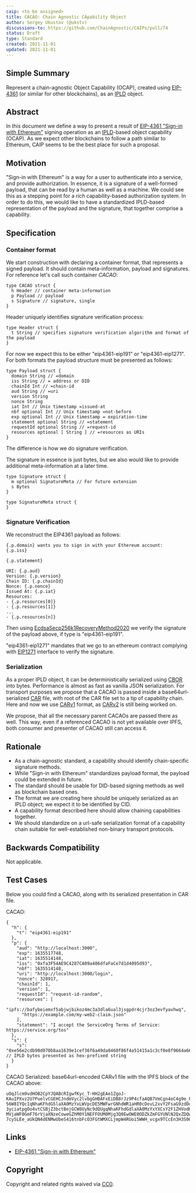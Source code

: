 ```yaml
---
caip: <to be assigned>
title: CACAO: Chain Agnostic CApability Object
author: Sergey Ukustov (@ukstv)
discussions-to: https://github.com/ChainAgnostic/CAIPs/pull/74
status: Draft
type: Standard
created: 2021-11-01
updated: 2021-11-01
---
```


## Simple Summary

Represent a chain-agnostic Object Capability (OCAP), created using [EIP-4361](https://github.com/ethereum/EIPs/blob/5e9b0fe0728e160f56dd1e4cbf7dc0a0b1772f82/EIPS/eip-4361.md) (or similar for other blockchains), as an [IPLD](https://ipld.io) object.

## Abstract

In this document we define a way to present a result of [EIP-4361 "Sign-in with Ethereum"](https://github.com/ethereum/EIPs/blob/5e9b0fe0728e160f56dd1e4cbf7dc0a0b1772f82/EIPS/eip-4361.md)
signing operation as an [IPLD](https://ipld.io)-based object capability (OCAP).
As we expect other blockchains to follow a path similar to Ethereum, CAIP seems to be the best place for such a proposal.

## Motivation

"Sign-in with Ethereum" is a way for a user to authenticate into a service, and provide authorization. In essence, it is a signature of a well-formed payload, that can be read by a human as well as a machine.
We could see this as a stepping point for a _rich_ capability-based authorization system.
In order to do this, we would like to have a standardized IPLD-based representation of the payload and the signature, that together comprise a capability.

## Specification

### Container format

We start construction with declaring a container format, that represents a signed payload.
It should contain meta-information, payload and signatures. For reference let's call such container _CACAO_:

```
type CACAO struct {
  h Header // container meta-information
  p Payload // payload
  s Signature // signature, single
}
```

Header uniquely identifies signature verification process:

```
type Header struct {
  t String // specifies signature verification algorithm and format of the payload
}
```

For now we expect this to be either "eip4361-eip191" or "eip4361-eip1271". For both formats the payload structure must be presented as follows:

```
type Payload struct {
  domain String // =domain
  iss String // = address or DID
  chainId Int // =chain-id
  aud String // =uri
  version String
  nonce String
  iat Int // Unix timestamp =issued-at
  nbf optional Int // Unix timestamp =not-before
  exp optional Int // Unix timestamp = expiration-time
  statement optional String // =statement
  requestId optional String // =request-id
  resources optional [ String ] // =resources as URIs
}
```

The difference is how we do signature verification.

The signature in essence is just bytes, but we also would like to provide additional meta-information at a later time.

```
type Signature struct {
  m optional SignatureMeta // For future extension
  s Bytes
}

type SignatureMeta struct {
}
```

### Signature Verification

We reconstruct the EIP4361 payload as follows:

```
{.p.domain} wants you to sign in with your Ethereum account:
{.p.iss}

{.p.statement}

URI: {.p.aud}
Version: {.p.version}
Chain ID: {.p.chainId}
Nonce: {.p.nonce}
Issued At: {.p.iat}
Resources:
- {.p.resources[0]}
- {.p.resources[1]}
...
- {.p.resources[n]}
```

Then using [EcdsaSecp256k1RecoveryMethod2020](https://identity.foundation/EcdsaSecp256k1RecoverySignature2020/) we verify the signature of the payload above, if type is "eip4361-eip191".

"eip4361-eip1271" mandates that we go to an ethereum contract complying with [EIP1271](https://eips.ethereum.org/EIPS/eip-1271) interface to verify the signature.

### Serialization

As a proper IPLD object, it can be deterministically serialized using [CBOR](https://ipld.io/docs/codecs/known/dag-cbor/) into bytes.
Performance is almost as fast as vanilla JSON serialization. For transport purposes we propose that a CACAO is passed inside a base64url-serialized [CAR](https://ipld.io/specs/transport/car/) file,
with root of the CAR file set to a tip of capability chain. Here and now we use [CARv1](https://ipld.io/specs/transport/car/carv1/) format, as [CARv2](https://ipld.io/specs/transport/car/carv2/) is still being worked on.

We propose, that all the necessary parent CACAOs are passed there as well. This way, even if a referenced CACAO is not yet available over IPFS, both consumer and presenter of CACAO still can access it.

## Rationale

- As a chain-agnostic standard, a capability should identify chain-specific signature methods.
- While "Sign-in with Ethereum" standardizes payload format, the payload could be extended in future.
- The standard should be usable for DID-based signing methods as well as blockchain based ones.
- The format we are creating here should be uniquely serialized as an IPLD object; we expect it to be identified by CID.
- A capability format described here should allow chaining capabilities together.
- We should standardize on a url-safe serialization format of a capability chain suitable for well-established non-binary transport protocols.

## Backwards Compatibility

Not applicable.

## Test Cases

Below you could find a CACAO, along with its serialized presentation in CAR file.

CACAO:
```
{
  "h": {
    "t": "eip4361-eip191"
  },
  "p": {
    "aud": "http://localhost:3000",
    "exp": 1635517748,
    "iat": 1635514148,
    "iss": "0xfa3F54AE9C4287CA09a486dfaFaCe7d1d4095d93",
    "nbf": 1635514148,
    "uri": "http://localhost:3000/login",
    "nonce": 328917,
    "chainId": 1,
    "version": 1,
    "requestId": "request-id-random",
    "resources": [
      "ipfs://bafybeiemxf5abjwjbikoz4mc3a3dla6ual3jsgpdr4cjr3oz3evfyavhwq",
      "https://example.com/my-web2-claim.json"
    ],
    "statement": "I accept the ServiceOrg Terms of Service: https://service.org/tos"
  },
  "s": {
    "s": "0xe56e2cdb90d070b8aa1639e1cef36f6a49da8460f86f4a51415a1c3cf0e8f9664a6669dc50250e6bcade9f58e4852da81d97676ee96c22e9ff23b4508955c68d1b" // IPLD bytes presented as hex-prefixed string
  }
}
```

CACAO Serialized: base64url-encoded CARv1 file with the IPFS block of the CACAO above:

```
uOqJlcm9vdHOB2CpYJQABcRIgwfKyc_T-HH2gEAe1ZgoJ-KAuIPXvz2U7PuelvCGEHCJndmVyc2lvbgGHBAFxEiDB8rJz9P4cfaAQB7VmCgn4oC4g9e_PZTs-56W8IYQcIqNhaKFhdG5laXA0MzYxLWVpcDE5MWFwrGNhdWR1aHR0cDovL2xvY2FsaG9zdDozMDAwY2V4cBphfAU0Y2lhdBphe_ckY2lzc3gqMHhmYTNGNTRBRTlDNDI4N0NBMDlhNDg2ZGZhRmFDZTdkMWQ0MDk1ZDkzY25iZhphe_ckY3VyaXgbaHR0cDovL2xvY2FsaG9zdDozMDAwL2xvZ2luZW5vbmNlGgAFBNVnY2hhaW5JZAFndmVyc2lvbgFpcmVxdWVzdElkcXJlcXVlc3QtaWQtcmFuZG9taXJlc291cmNlc4J4QmlwZnM6Ly9iYWZ5YmVpZW14ZjVhYmp3amJpa296NG1jM2EzZGxhNnVhbDNqc2dwZHI0Y2pyM296M2V2Znlhdmh3cXgmaHR0cHM6Ly9leGFtcGxlLmNvbS9teS13ZWIyLWNsYWltLmpzb25pc3RhdGVtZW50eEFJIGFjY2VwdCB0aGUgU2VydmljZU9yZyBUZXJtcyBvZiBTZXJ2aWNlOiBodHRwczovL3NlcnZpY2Uub3JnL3Rvc2FzoWFzWEHlbizbkNBwuKoWOeHO829qSdqEYPhvSlFBWhw88Oj5ZkpmadxQJQ5ryt6fWOSFLagdl2du6Wwi6f8jtFCJVcaNGw-3yciatpgOo4vtCSBjZ3bctBejGCW8UyNc9dQUgqNhaKFhdGdlaXA0MzYxYXCsY2F1ZHVodHRwOi8vbG9jYWxob3N0OjMwMDBjZXhwGmF7-MVjaWF0GmF76rVjaXNzeCoweGZhM0Y1NEFFOUM0Mjg3Q0EwOWE0ODZkZmFGYUNlN2QxZDQwOTVkOTNjbmJmGmF76rVjdXJpeBtodHRwOi8vbG9jYWxob3N0OjMwMDAvbG9naW5lbm9uY2UaAAUE1WdjaGFpbklkAWd2ZXJzaW9uAWlyZXF1ZXN0SWRxcmVxdWVzdC1pZC1yYW5kb21pcmVzb3VyY2VzgnhCaXBmczovL2JhZnliZWllbXhmNWFiandqYmlrb3o0bWMzYTNkbGE2dWFsM2pzZ3BkcjRjanIzb3ozZXZmeWF2aHdxeCZodHRwczovL2V4YW1wbGUuY29tL215LXdlYjItY2xhaW0uanNvbmlzdGF0ZW1lbnR4QUkgYWNjZXB0IHRoZSBTZXJ2aWNlT3JnIFRlcm1zIG9mIFNlcnZpY2U6IGh0dHBzOi8vc2VydmljZS5vcmcvdG9zYXOhYXNYQeXC_kN9a4-7cySLEe_aUkQN4dENMwUbeS416tnbFcO3FGtWMXCLjmpW4RUoi5WWH_vcgx9TCcEn3H3S00sMROQb
```

## Links

- [EIP-4361 "Sign-in with Ethereum"](https://github.com/ethereum/EIPs/blob/5e9b0fe0728e160f56dd1e4cbf7dc0a0b1772f82/EIPS/eip-4361.md)

## Copyright
Copyright and related rights waived via [CC0](https://creativecommons.org/publicdomain/zero/1.0/).
